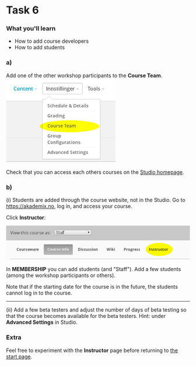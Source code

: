 # Task 6

### What you'll learn
* How to add course developers
* How to add students

### a)

Add one of the other workshop participants to the **Course Team**.
![Course team](team.png)

Check that you can access each others courses on the [Studio homepage](https://akademix.no:18010).

### b)

(i) Students are added through the course website, not in the Studio. Go to https://akademix.no, log in, and access your course.

Click **Instructor**:

![Instructor tab](instructor.png)

In **MEMBERSHIP** you can add students (and "Staff"). Add a few students (among the workshop participants or others).

Note that if the starting date for the course is in the future, the students cannot log in to the course.


----

(ii) Add a few beta testers and adjust the number of days of beta testing so that the course becomes available for the beta testers. Hint: under **Advanced Settings** in Studio.


### Extra

Feel free to experiment with the **Instructor** page before returning to [the start page](../README.md#tasks).

